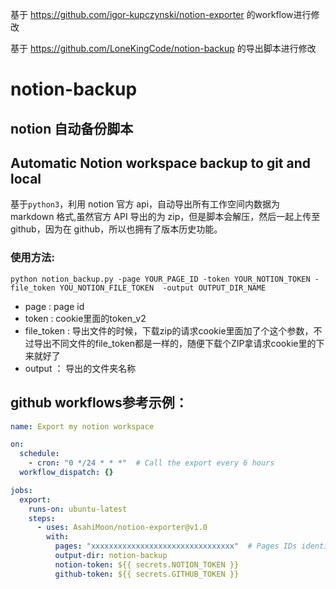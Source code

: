 
基于 https://github.com/igor-kupczynski/notion-exporter 的workflow进行修改

基于 https://github.com/LoneKingCode/notion-backup 的导出脚本进行修改

# notion-backup

## notion 自动备份脚本
## Automatic Notion workspace backup to git and local

基于`python3`，利用 notion 官方 api，自动导出所有工作空间内数据为 markdown 格式,虽然官方 API 导出的为 zip，但是脚本会解压，然后一起上传至 github，因为在 github，所以也拥有了版本历史功能。



### 使用方法:

```shell
python notion_backup.py -page YOUR_PAGE_ID -token YOUR_NOTION_TOKEN -file_token YOU_NOTION_FILE_TOKEN  -output OUTPUT_DIR_NAME
```

- page :  page id
- token :  cookie里面的token_v2
- file_token : 导出文件的时候，下载zip的请求cookie里面加了个这个参数，不过导出不同文件的file_token都是一样的，随便下载个ZIP拿请求cookie里的下来就好了
- output ： 导出的文件夹名称

## github workflows参考示例：
```yml
name: Export my notion workspace

on:
  schedule:
    - cron: "0 */24 * * *"  # Call the export every 6 hours
  workflow_dispatch: {}

jobs:
  export:
    runs-on: ubuntu-latest
    steps:
      - uses: AsahiMoon/notion-exporter@v1.0
        with:
          pages: "xxxxxxxxxxxxxxxxxxxxxxxxxxxxxxxx"  # Pages IDs identified in (step 2)  
          output-dir: notion-backup
          notion-token: ${{ secrets.NOTION_TOKEN }}
          github-token: ${{ secrets.GITHUB_TOKEN }}

```
